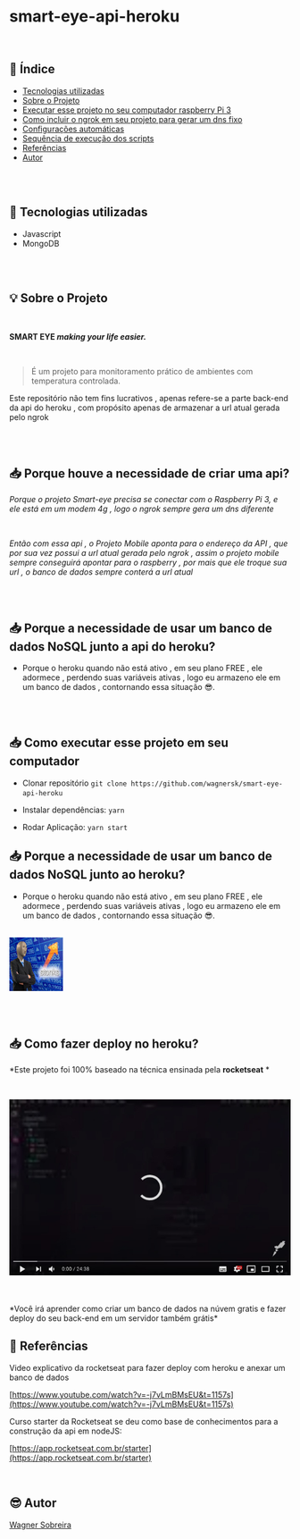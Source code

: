 # smart-eye-api-heroku


                                        
<br>


## 📑 Índice

- [Tecnologias utilizadas](#-tecnologias-utilizadas)
- [Sobre o Projeto](#-sobre-o-projeto)
- [Executar esse projeto no seu computador raspberry Pi 3](#-como-executar-esse-projeto-no-seu-raspberry-pi-3)
- [Como incluir o ngrok em seu projeto para gerar um dns fixo](#-como-incluir-o-ngrok-em-seu-projeto-para-gerar-um-dns-fixo)
- [Configurações automáticas](#-configurações-automáticas)
- [Sequência de execução dos scripts](#-sequência-de-execução-dos-scripts)
- [Referências](#-referências)
- [Autor](#-autor)


<br><br>


## 🚀 Tecnologias utilizadas

- Javascript
- MongoDB

<br><br>

## 💡 Sobre o Projeto

<br>

**SMART EYE  _making your life easier._**

<br>

> É um projeto para monitoramento prático de ambientes com temperatura controlada.<br>

Este repositório não tem fins lucrativos , apenas refere-se a parte back-end da api do heroku , com propósito apenas de armazenar a url atual gerada pelo ngrok

<br><br>


## 📥 Porque houve a necessidade de criar uma api?

*Porque o projeto Smart-eye precisa se conectar com o Raspberry Pi 3, e ele está em um modem 4g , logo o ngrok sempre gera um dns diferente*

<br>

*Então com essa api , o Projeto Mobile aponta para o endereço da API , que por sua vez possui a url atual gerada pelo ngrok , assim o projeto mobile sempre conseguirá apontar para o raspberry , por mais que ele troque sua url , o banco de dados sempre conterá a url atual*


<br><br>


## 📥 Porque a necessidade de usar um banco de dados NoSQL junto a api do heroku?

- Porque o heroku quando não está ativo , em seu plano FREE , ele adormece , perdendo suas variáveis ativas , logo eu armazeno ele em um banco de dados , contornando essa situação 😎️.

<br><br>



## 📥 Como executar esse projeto em seu computador

- Clonar repositório `git clone https://github.com/wagnersk/smart-eye-api-heroku`

- Instalar dependências: `yarn`

- Rodar Aplicação: `yarn start`


## 📥 Porque a necessidade de usar um banco de dados NoSQL junto ao heroku?

- Porque o heroku quando não está ativo , em seu plano FREE , ele adormece , perdendo suas variáveis ativas , logo eu armazeno ele em um banco de dados , contornando essa situação 😎️.

<br>




<img src="/image/stonks-meme.jpeg"/>

<br><br>


## 📥 Como fazer deploy no heroku?


*Este projeto foi 100% baseado na técnica ensinada pela **rocketseat** *

<br>


[![Watch the video](https://github.com/wagnersk/smart-eye-api-heroku/blob/master/image/youtubeloading.jpeg)](https://www.youtube.com/watch?v=-j7vLmBMsEU)



<br>

<br>
*Você irá aprender como criar um banco de dados na núvem gratis e fazer deploy do seu back-end em um servidor também grátis*


## 📕 Referências


Video explicativo da rocketseat para fazer deploy com heroku e anexar um banco de dados 

[https://www.youtube.com/watch?v=-j7vLmBMsEU&t=1157s](https://www.youtube.com/watch?v=-j7vLmBMsEU&t=1157s)


Curso starter da Rocketseat se deu como base de conhecimentos para a construção da api em nodeJS:

[https://app.rocketseat.com.br/starter](https://app.rocketseat.com.br/starter)

<br>

## 😎️ Autor

[Wagner Sobreira](https://www.linkedin.com/in/wagner-sobreira-395b66167/)
